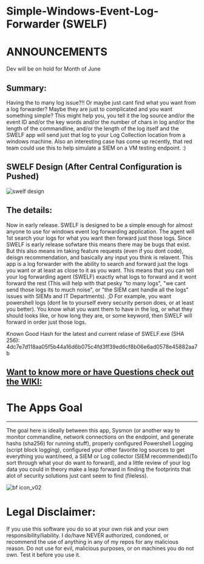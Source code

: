 # Simple-Windows-Event-Log-Forwarder (SWELF) 

# ANNOUNCEMENTS
Dev will be on hold for Month of June

## Summary:

Having the to many log issue?!! Or maybe just cant find what you want from a log forwarder? Maybe they are just to complicated and you want something simple?
This might help you, you tell it the log source and/or the event ID and/or the key words and/or the number of chars in log and/or the length of the commandline, and/or the length of the log itself and the SWELF app will send just that log to your Log Collection location from a windows machine. Also an interesting case has come up recently, that red team could use this to help simulate a SIEM on a VM testing endpoint. :)

## SWELF Design (After Central Configuration is Pushed)
![swelf design](https://user-images.githubusercontent.com/6934294/36953050-de3a92e6-1fdc-11e8-9d8f-44a3660249b1.PNG)

## The details:

Now in early release. SWELF is designed to be a simple enough for almost anyone to use for windows event log forwarding application. The agent will 1st search your logs for what you want then forward just those logs. 
Since SWELF is early release sofwtare this means there may be bugs that exist. 
But this also means im taking feature requests (even if you dont code), deisgn recommendation, and basically any input you think is relavent.
This app is a log forwarder with the ability to search and forward just the logs you want or at least as close to it as you want. This means that you can tell your log forwarding agent (SWELF) exactly what logs to forward and it wont forward the rest (This will help with that pesky "to many logs", "we cant send those logs its to much noise", or "the SIEM cant handle all the logs" issues with SIEMs and IT Departments). ;D
For example, you want powershell logs (dont lie to yourself every security person does, or at least you better). You know what you want them to have in the log, or what they should looks like, or how long they are, or some keyword, then SWELF will forward in order just those logs.

Known Good Hash for the latest and current relase of SWELF.exe (SHA 256): 4dc7e7d118aa05f5b44a16d6b075c4fd3ff39ed6cf8b06e6ad0578e45882aa7b

## [Want to know more or have Questions check out the WIKI:](https://github.com/ceramicskate0/SWELF/wiki)

# The Apps Goal
--------------------------------------------------------------------------------
The goal here is ideally between this app, Sysmon (or another way to monitor commandline, network connections on the endpoint, and generate hashs  (sha256) for running stuff), properly configured Powershell Logging (script block logging), configured your other favorite log sources to get everything you want/need, a SIEM or Log collector (SIEM recommended)(To sort through what your do want to forward), and a little review of your log data you could in theory make a leap forward in finding the footprints that alot of security solutions just cant seem to find (fileless). 

![bf icon_v02](https://user-images.githubusercontent.com/6934294/38778422-18790d6c-407f-11e8-8594-be72577b26cd.png)

# Legal Disclaimer:
If you use this software you do so at your own risk and your own responsibility/liability. I do/have NEVER authorized, condoned, or recommend the use of anything in any of my repos for any malicious reason. Do not use for evil, malicious purposes, or on machines you do not own. Test it before you use it.
